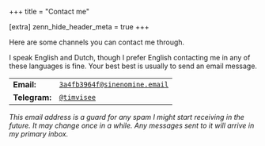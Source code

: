 +++
title = "Contact me"

[extra]
zenn_hide_header_meta = true
+++

Here are some channels you can contact me through.

I speak English and Dutch, though I prefer English contacting me in any of these
languages is fine. Your best best is usually to send an email message.

|              |                                         |
| :----------- | :-------------------------------------- |
| **Email:**   | [`3a4fb3964f@sinenomine.email`][mailto] |
| **Telegram:** | [`@timvisee`][telegram]                |

_This email address is a guard for any spam I might start receiving in the
future. It may change once in a while. Any messages sent to it will arrive in my
primary inbox._

[mailto]: mailto:3a4fb3964f@sinenomine.email
[telegram]: https://t.me/timvisee

